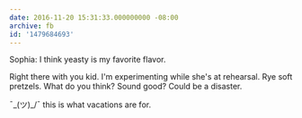```yaml
---
date: 2016-11-20 15:31:33.000000000 -08:00
archive: fb
id: '1479684693'
---
```


Sophia: I think yeasty is my favorite flavor. 

Right there with you kid. I'm experimenting while she's at rehearsal. Rye soft pretzels. What do you think? Sound good? Could be a disaster. 

¯\_(ツ)_/¯ this is what vacations are for.
